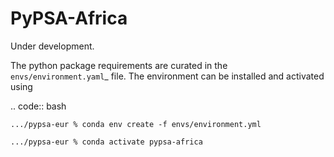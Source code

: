 # PyPSA-Africa

Under development.


The python package requirements are curated in the `envs/environment.yaml`_ file.
The environment can be installed and activated using

.. code:: bash

    .../pypsa-eur % conda env create -f envs/environment.yml

    .../pypsa-eur % conda activate pypsa-africa
